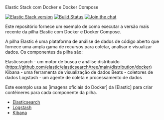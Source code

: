 Elastic Stack com Docker e Docker Compose

[![Elastic Stack version](https://img.shields.io/badge/Elastic%20Stack-8.11.4-00bfb3?style=flat&logo=elastic-stack)](https://www.elastic.co/blog/category/releases)
[![Build Status](https://github.com/deviantony/docker-elk/workflows/CI/badge.svg?branch=main)](https://github.com/deviantony/docker-elk/actions?query=workflow%3ACI+branch%3Amain)
[![Join the chat](https://badges.gitter.im/Join%20Chat.svg)](https://app.gitter.im/#/room/#deviantony_docker-elk:gitter.im)

Este repositório fornece um exemplo de como executar a versão mais recente da pilha Elastic com Docker e Docker Compose.

A pilha Elastic é uma plataforma de análise de dados de código aberto que fornece uma ampla gama de recursos para coletar, analisar e visualizar dados. Os componentes da pilha são:

Elasticsearch - um motor de busca e análise distribuído (https://github.com/elastic/elasticsearch/tree/main/distribution/docker)
Kibana - uma ferramenta de visualização de dados
Beats - coletores de dados
Logstash - um agente de coleta e processamento de dados

Este exemplo usa as [imagens oficiais do Docker] da [Elastic] para criar contêineres para cada componente da pilha.

* [Elasticsearch](https://github.com/elastic/elasticsearch/tree/main/distribution/docker)
* [Logstash](https://github.com/elastic/logstash/tree/main/docker)
* [Kibana](https://github.com/elastic/kibana/tree/main/src/dev/build/tasks/os_packages/docker_generator)